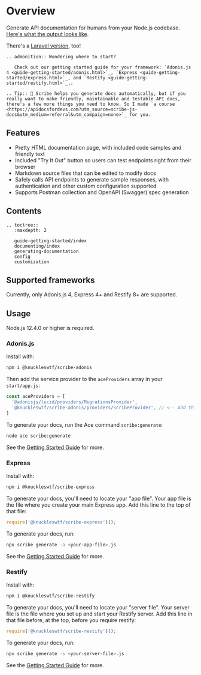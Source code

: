 # Overview

Generate API documentation for humans from your Node.js codebase. [Here's what the output looks like](https://shalvah.me/tweetr-api/).

There's a [Laravel version](https://github.com/knuckleswtf/scribe), too!

```eval_rst
.. admonition:: Wondering where to start?
   
   Check out our getting started guide for your framework: `Adonis.js 4 <guide-getting-started/adonis.html>`_, `Express <guide-getting-started/express.html>`_, and `Restify <guide-getting-started/restify.html>`_,.
```

```eval_rst
.. Tip:: 👋 Scribe helps you generate docs automatically, but if you really want to make friendly, maintainable and testable API docs, there's a few more things you need to know. So I made `a course <https://apidocsfordevs.com?utm_source=scribe-js-docs&utm_medium=referral&utm_campaign=none>`_ for you.
```

## Features
- Pretty HTML documentation page, with included code samples and friendly text
- Included "Try It Out" button so users can test endpoints right from their browser
- Markdown source files that can be edited to modify docs
- Safely calls API endpoints to generate sample responses, with authentication and other custom configuration supported
- Supports Postman collection and OpenAPI (Swagger) spec generation

## Contents
```eval_rst
.. toctree::
   :maxdepth: 2

   guide-getting-started/index
   documenting/index
   generating-documentation
   config
   customization
```

## Supported frameworks
Currently, only Adonis.js 4, Express 4+ and Restify 8+ are supported.

## Usage
Node.js 12.4.0 or higher is required.

### Adonis.js

Install with:

```sh
npm i @knuckleswtf/scribe-adonis
```

Then add the service provider to the `aceProviders` array in your `start/app.js`:

```js
const aceProviders = [
  '@adonisjs/lucid/providers/MigrationsProvider',
  '@knuckleswtf/scribe-adonis/providers/ScribeProvider', // <-- Add this
]
```

To generate your docs, run the Ace command `scribe:generate`:

```bash
node ace scribe:generate
```

See the [Getting Started Guide](./guide-getting-started/adonis.html) for more.

### Express
Install with:

```sh
npm i @knuckleswtf/scribe-express
```

To generate your docs, you'll need to locate your "app file". Your app file is the file where you create your main Express app. Add this line to the top of that file:

```js
require('@knuckleswtf/scribe-express')();
```

To generate your docs, run:

```sh
npx scribe generate -a <your-app-file>.js
```

See the [Getting Started Guide](./guide-getting-started/express.html) for more.

### Restify
Install with:

```sh
npm i @knuckleswtf/scribe-restify
```

To generate your docs, you'll need to locate your "server file". Your server file is the file where you set up and start your Restify server. Add this line in that file before, at the top, before you require restify:

```js
require('@knuckleswtf/scribe-restify')();
```

To generate your docs, run:

```sh
npx scribe generate -s <your-server-file>.js
```

See the [Getting Started Guide](./guide-getting-started/restify.html) for more.
